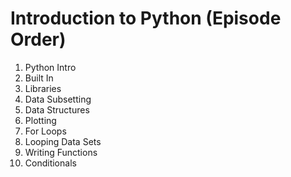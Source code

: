 # Introduction to Python (Episode Order)
1. Python Intro
2. Built In
3. Libraries
4. Data Subsetting
5. Data Structures
6. Plotting
7. For Loops
8. Looping Data Sets
9. Writing Functions
10. Conditionals
